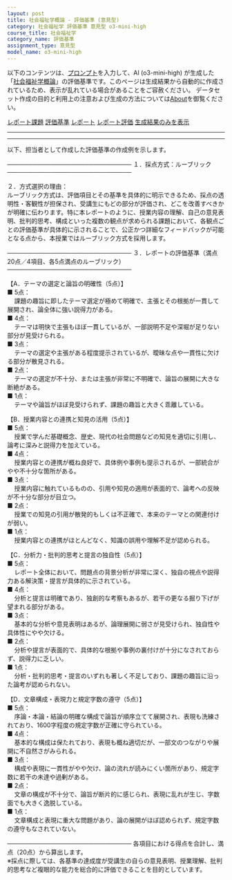 ```yaml
---
layout: post
title: 社会福祉学概論 - 評価基準 (意見型)
category: 社会福祉学 評価基準 意見型 o3-mini-high
course_title: 社会福祉学
category_name: 評価基準
assignment_type: 意見型
model_name: o3-mini-high
---
```


以下のコンテンツは、[プロンプト](https://github.com/takedatoshiyuki/synthetic_assignments/tree/main/generated/社会福祉学/o3-mini-high/prompt_評価基準-意見型.md)を入力して、AI (o3-mini-high) が生成した「[社会福祉学概論](/contents/社会福祉学/)」の評価基準です。このページは生成結果から自動的に作成されているため、表示が乱れている場合があることをご容赦ください。
データセット作成の目的と利用上の注意および生成の方法については[About](/About)を御覧ください。

[レポート課題](../レポート課題-意見型)
[評価基準](../評価基準-意見型)
[レポート](../レポート-意見型)
[レポート評価](../レポート評価-意見型)
[生成結果のみを表示](https://github.com/takedatoshiyuki/synthetic_assignments/tree/main/generated/社会福祉学/o3-mini-high/評価基準-意見型.md)
  

***
***
  
以下、担当者として作成した評価基準の作成例を示します。

─────────────────────────────
１．採点方式：ルーブリック
─────────────────────────────

２．方式選択の理由：  
ルーブリック方式は、評価項目とその基準を具体的に明示できるため、採点の透明性・客観性が担保され、受講生にもどの部分が評価され、どこを改善すべきかが明確に伝わります。特に本レポートのように、授業内容の理解、自己の意見表明、批判的思考、構成といった複数の観点が求められる課題において、各観点ごとの評価基準が具体的に示されることで、公正かつ詳細なフィードバックが可能となる点から、本授業ではルーブリック方式を採用します。

─────────────────────────────
３．レポートの評価基準（満点20点／4項目、各5点満点のルーブリック）
─────────────────────────────

【A．テーマの選定と論旨の明確性（5点）】  
■ 5点：  
　 課題の趣旨に即したテーマ選定が極めて明確で、主張とその根拠が一貫して展開され、論全体に強い説得力がある。  
■ 4点：  
　 テーマは明快で主張もほぼ一貫しているが、一部説明不足や深堀が足りない部分が見受けられる。  
■ 3点：  
　 テーマの選定や主張がある程度提示されているが、曖昧な点や一貫性に欠ける部分が散見される。  
■ 2点：  
　 テーマの選定が不十分、または主張が非常に不明確で、論旨の展開に大きな断絶がある。  
■ 1点：  
　 テーマや論旨がほぼ見受けられず、課題の趣旨と大きく乖離している。

【B．授業内容との連携と知見の活用（5点）】  
■ 5点：  
　 授業で学んだ基礎概念、歴史、現代の社会問題などの知見を適切に引用し、論考に深みと説得力を加えている。  
■ 4点：  
　 授業内容との連携が概ね良好で、具体例や事例も提示されるが、一部統合がやや不十分な箇所がある。  
■ 3点：  
　 授業内容に触れているものの、引用や知見の適用が表面的で、論考への反映が不十分な部分が目立つ。  
■ 2点：  
　 授業での知見の引用が散発的もしくは不正確で、本来のテーマとの関連付けが弱い。  
■ 1点：  
　 授業内容との連携がほとんどなく、知識の誤用や理解不足が認められる。

【C．分析力・批判的思考と提言の独自性（5点）】  
■ 5点：  
　 レポート全体において、問題点の背景分析が非常に深く、独自の視点や説得力ある解決策・提言が具体的に示されている。  
■ 4点：  
　 分析と提言は明確であり、独創的な考察もあるが、若干の更なる掘り下げが望まれる部分がある。  
■ 3点：  
　 基本的な分析や意見表明はあるが、論理展開に弱さが見受けられ、独自性や具体性にやや欠ける。  
■ 2点：  
　 分析や提言が表面的で、具体的な根拠や事例の裏付けが十分になされておらず、説得力に乏しい。  
■ 1点：  
　 分析・批判的思考・提言のいずれも著しく不足しており、課題の趣旨に沿った論考が認められない。

【D．文章構成・表現力と規定字数の遵守（5点）】  
■ 5点：  
　 序論・本論・結論の明確な構成で論旨が順序立てて展開され、表現も洗練されており、1600字程度の規定字数が正確に守られている。  
■ 4点：  
　 基本的な構成は保たれており、表現も概ね適切だが、一部文のつながりや展開に不自然さがみられる。  
■ 3点：  
　 構成や表現に一貫性がやや欠け、論の流れが読みにくい箇所があり、規定字数に若干の未達や過剰がある。  
■ 2点：  
　 文章の構成が不十分で、論旨が断片的に感じられ、表現に乱れが生じ、字数面でも大きく逸脱している。  
■ 1点：  
　 文章構成と表現に重大な問題があり、論の展開がほぼ認められず、規定字数の遵守もなされていない。

─────────────────────────────
各項目における得点を合計し、満点（20点）から算出します。  
※採点に際しては、各基準の達成度が受講生の自らの意見表明、授業理解、批判的思考など複眼的な能力を総合的に評価できることを目的としています。
